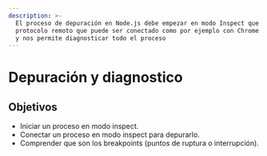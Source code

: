 ```yaml
---
description: >-
  El proceso de depuración en Node.js debe empezar en modo Inspect que expone un
  protocolo remoto que puede ser conectado como por ejemplo con Chrome Devtools,
  y nos permite diagnosticar todo el proceso
---
```


# Depuración y diagnostico

## Objetivos

* Iniciar un proceso en modo inspect.
* Conectar un proceso en modo inspect para depurarlo.
* Comprender que son los breakpoints \(puntos de ruptura o interrupción\).



